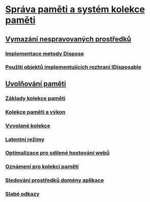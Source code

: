 # [Správa paměti a systém kolekce paměti](memory-management-and-gc.md)
## [Vymazání nespravovaných prostředků](unmanaged.md)
### [Implementace metody Dispose](implementing-dispose.md)
### [Použití objektů implementujících rozhraní IDisposable](using-objects.md)
## [Uvolňování paměti](index.md)
### [Základy kolekce paměti](fundamentals.md)
### [Kolekce paměti a výkon](performance.md)
### [Vyvolané kolekce](induced.md)
### [Latentní režimy](latency.md)
### [Optimalizace pro sdílené hostování webů](optimization-for-shared-web-hosting.md)
### [Oznámení pro kolekci paměti](notifications.md)
### [Sledování prostředků domény aplikace](app-domain-resource-monitoring.md)
### [Slabé odkazy](weak-references.md)
